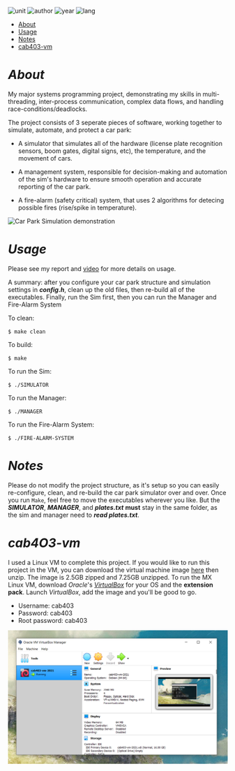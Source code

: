 ![unit](https://img.shields.io/badge/Unit-Systems%20Programming-ff69b4?style=plastic)
![author](https://img.shields.io/badge/Author-Johnny%20Madigan-yellow?style=plastic)
![year](https://img.shields.io/badge/Year-2021-lightgrey?style=plastic)
![lang](https://img.shields.io/badge/Lang-informational?style=plastic&logo=C)

- [About](#about)
- [Usage](#usage)
- [Notes](#notes)
- [cab403-vm](#cab4O3-vm)

# ***About***
My major systems programming project, demonstrating my skills in multi-threading, inter-process communication, complex data flows, and handling race-conditions/deadlocks.

The project consists of 3 seperate pieces of software, working together to simulate, automate, and protect a car park:

- A simulator that simulates all of the hardware (license plate recognition sensors, boom gates, digital signs, etc), the temperature, and the movement of cars.

- A management system, responsible for decision-making and automation of the sim's hardware to ensure smooth operation and accurate reporting of the car park.

- A fire-alarm (safety critical) system, that uses 2 algorithms for detecing possible fires (rise/spike in temperature).

![Car Park Simulation demonstration](/docs/ezgif-carpark-demo.gif)

# ***Usage***
Please see my report and [video](https://www.youtube.com/watch?v=-4QtDzU25co) for more details on usage. 

A summary: after you configure your car park structure and simulation settings in ***config.h***, clean up the old files, then re-build all of the executables. Finally, run the Sim first, then you can run the Manager and Fire-Alarm System

To clean:
```
$ make clean
```

To build:
```
$ make
```

To run the Sim:
```
$ ./SIMULATOR
```

To run the Manager:
```
$ ./MANAGER
```

To run the Fire-Alarm System:
```
$ ./FIRE-ALARM-SYSTEM
```

# ***Notes***
Please do not modify the project structure, as it's setup so you can easily re-configure, clean, and re-build the car park simulator over and over. Once you run `Make`, feel free to move the executables wherever you like. But the ***SIMULATOR***, ***MANAGER***, and ***plates.txt*** **must** stay in the same folder, as the sim and manager need to ***read plates.txt***.

# ***cab4O3-vm***
I used a Linux VM to complete this project. If you would like to run this project in the VM, you can download the virtual machine image [here](https://drive.google.com/file/d/1TiWPam3fcElTRgOOGlEVmpV6JD4MMoQ9/view?usp=sharing) then unzip. The image is 2.5GB zipped and 7.25GB unzipped. To run the MX Linux VM, download *Oracle*'s [*VirtualBox*](https://www.virtualbox.org) for your OS and the **extension pack**. Launch *VirtualBox*, add the image and you'll be good to go.

- Username: cab403
- Password: cab403
- Root password: cab403

![VM settings](/docs/VM-settings.png)